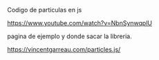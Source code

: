 Codigo de particulas en js

https://www.youtube.com/watch?v=NbnSynwqplU

pagina de ejemplo y donde sacar la libreria.

https://vincentgarreau.com/particles.js/
